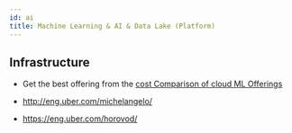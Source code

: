 ```yaml
---
id: ai
title: Machine Learning & AI & Data Lake (Platform)
---
```


## Infrastructure

* Get the best offering from the [cost Comparison of cloud ML Offerings](https://towardsdatascience.com/maximize-your-gpu-dollars-a9133f4e546a)


* http://eng.uber.com/michelangelo/
* https://eng.uber.com/horovod/